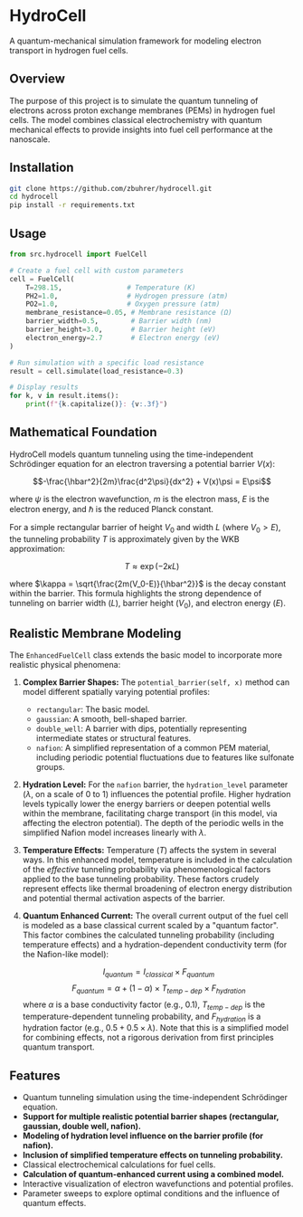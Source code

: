# HydroCell

A quantum-mechanical simulation framework for modeling electron transport in hydrogen fuel cells.

## Overview

The purpose of this project is to simulate the quantum tunneling of electrons across proton exchange membranes (PEMs) in hydrogen fuel cells. The model combines classical electrochemistry with quantum mechanical effects to provide insights into fuel cell performance at the nanoscale.

## Installation

```bash
git clone https://github.com/zbuhrer/hydrocell.git
cd hydrocell
pip install -r requirements.txt
```

## Usage

```python
from src.hydrocell import FuelCell

# Create a fuel cell with custom parameters
cell = FuelCell(
    T=298.15,                # Temperature (K)
    PH2=1.0,                 # Hydrogen pressure (atm)
    PO2=1.0,                 # Oxygen pressure (atm)
    membrane_resistance=0.05, # Membrane resistance (Ω)
    barrier_width=0.5,        # Barrier width (nm)
    barrier_height=3.0,       # Barrier height (eV)
    electron_energy=2.7       # Electron energy (eV)
)

# Run simulation with a specific load resistance
result = cell.simulate(load_resistance=0.3)

# Display results
for k, v in result.items():
    print(f"{k.capitalize()}: {v:.3f}")
```

## Mathematical Foundation

HydroCell models quantum tunneling using the time-independent Schrödinger equation for an electron traversing a potential barrier $V(x)$:

$$-\frac{\hbar^2}{2m}\frac{d^2\psi}{dx^2} + V(x)\psi = E\psi$$

where $\psi$ is the electron wavefunction, $m$ is the electron mass, $E$ is the electron energy, and $\hbar$ is the reduced Planck constant.

For a simple rectangular barrier of height $V_0$ and width $L$ (where $V_0 > E$), the tunneling probability $T$ is approximately given by the WKB approximation:

$$T \approx \exp\left(-2\kappa L\right)$$

where $\kappa = \sqrt{\frac{2m(V_0-E)}{\hbar^2}}$ is the decay constant within the barrier. This formula highlights the strong dependence of tunneling on barrier width ($L$), barrier height ($V_0$), and electron energy ($E$).

## Realistic Membrane Modeling

The `EnhancedFuelCell` class extends the basic model to incorporate more realistic physical phenomena:

1.  **Complex Barrier Shapes:** The `potential_barrier(self, x)` method can model different spatially varying potential profiles:
    *   `rectangular`: The basic model.
    *   `gaussian`: A smooth, bell-shaped barrier.
    *   `double_well`: A barrier with dips, potentially representing intermediate states or structural features.
    *   `nafion`: A simplified representation of a common PEM material, including periodic potential fluctuations due to features like sulfonate groups.

2.  **Hydration Level:** For the `nafion` barrier, the `hydration_level` parameter ($\lambda$, on a scale of 0 to 1) influences the potential profile. Higher hydration levels typically lower the energy barriers or deepen potential wells within the membrane, facilitating charge transport (in this model, via affecting the electron potential). The depth of the periodic wells in the simplified Nafion model increases linearly with $\lambda$.

3.  **Temperature Effects:** Temperature ($T$) affects the system in several ways. In this enhanced model, temperature is included in the calculation of the *effective* tunneling probability via phenomenological factors applied to the base tunneling probability. These factors crudely represent effects like thermal broadening of electron energy distribution and potential thermal activation aspects of the barrier.

4.  **Quantum Enhanced Current:** The overall current output of the fuel cell is modeled as a base classical current scaled by a "quantum factor". This factor combines the calculated tunneling probability (including temperature effects) and a hydration-dependent conductivity term (for the Nafion-like model):

    $$I_{quantum} = I_{classical} \times F_{quantum}$$
    $$F_{quantum} = \alpha + (1-\alpha) \times T_{temp-dep} \times F_{hydration}$$
    where $\alpha$ is a base conductivity factor (e.g., 0.1), $T_{temp-dep}$ is the temperature-dependent tunneling probability, and $F_{hydration}$ is a hydration factor (e.g., $0.5 + 0.5 \times \lambda$). Note that this is a simplified model for combining effects, not a rigorous derivation from first principles quantum transport.

## Features

- Quantum tunneling simulation using the time-independent Schrödinger equation.
- **Support for multiple realistic potential barrier shapes (rectangular, gaussian, double well, nafion).**
- **Modeling of hydration level influence on the barrier profile (for nafion).**
- **Inclusion of simplified temperature effects on tunneling probability.**
- Classical electrochemical calculations for fuel cells.
- **Calculation of quantum-enhanced current using a combined model.**
- Interactive visualization of electron wavefunctions and potential profiles.
- Parameter sweeps to explore optimal conditions and the influence of quantum effects.
